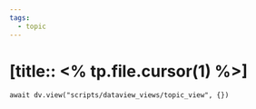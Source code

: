 ```yaml
---
tags:
  - topic
---
```


# [title:: <% tp.file.cursor(1) %>]

```dataviewjs
await dv.view("scripts/dataview_views/topic_view", {})
```
